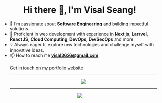 <h1 align="center"> Hi there 👋, I'm Visal Seang!</h1>

- 👀 I’m passionate about **Software Engineering** and building impactful solutions.
- 💼 Proficient in web development with experience in **Next js**, **Laravel**, **React JS**, **Cloud Computing**, **DevOps, DevSecOps** and more.
- 💡 Always eager to explore new technologies and challenge myself with innovative ideas.
- 📫 How to reach me **visal3626@gmail.com**</br></br>
  <a href="https://visalseang.me">Get in touch on my portfolio website</a>
    <hr/>
  <p align="center"><img src="https://skillicons.dev/icons?i=react,nextjs,docker,aws,postgres,bootstrap,php,laravel,ts,js,tailwind,git,jenkins&perline=14" /></p>
  <hr/>

<p align="center">
  <img src="https://visitcount.itsvg.in/api?id=Visal-Seang&label=Profile%20Views&color=0&icon=0&pretty=true" />
</p>

